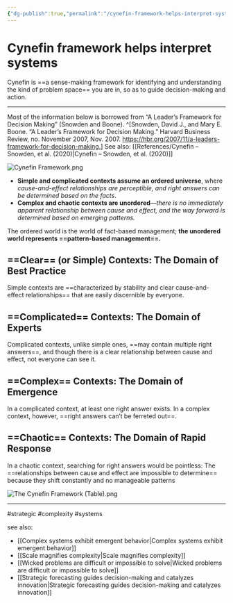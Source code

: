 ```yaml
---
{"dg-publish":true,"permalink":"/cynefin-framework-helps-interpret-systems/"}
---
```



# Cynefin framework helps interpret systems

Cynefin is ==a sense-making framework for identifying and understanding the kind of problem space== you are in, so as to guide decision-making and action.

---

Most of the information below is borrowed from “A Leader’s Framework for Decision Making” (Snowden and Boone). ^[Snowden, David J., and Mary E. Boone. “A Leader’s Framework for Decision Making.” Harvard Business Review, no. November 2007, Nov. 2007. https://hbr.org/2007/11/a-leaders-framework-for-decision-making.] See also: [[References/Cynefin – Snowden, et al. (2020)\|Cynefin – Snowden, et al. (2020)]]


![Cynefin Framework.png](/img/user/Attachments/Cynefin%20Framework.png)


- **Simple and complicated contexts assume an ordered universe**, where *cause-and-effect relationships are perceptible, and right answers can be determined based on the facts*. 
- **Complex and chaotic contexts are unordered**—*there is no immediately apparent relationship between cause and effect, and the way forward is determined based on emerging patterns.* 

The ordered world is the world of fact-based management; **the unordered world represents ==pattern-based management==.**

## ==Clear== (or Simple) Contexts: The Domain of Best Practice

Simple contexts are ==characterized by stability and clear cause-and-effect relationships== that are easily discernible by everyone.

## ==Complicated== Contexts: The Domain of Experts

Complicated contexts, unlike simple ones, ==may contain multiple right answers==, and though there is a clear relationship between cause and effect, not everyone can see it.

## ==Complex== Contexts: The Domain of Emergence

In a complicated context, at least one right answer exists. In a complex context, however, ==right answers can’t be ferreted out==.

## ==Chaotic== Contexts: The Domain of Rapid Response

In a chaotic context, searching for right answers would be pointless: The ==relationships between cause and effect are impossible to determine== because they shift constantly and no manageable patterns 

![The Cynefin Framework (Table).png](/img/user/Attachments/The%20Cynefin%20Framework%20(Table).png)

---
#strategic #complexity #systems 

see also:
- [[Complex systems exhibit emergent behavior\|Complex systems exhibit emergent behavior]]
- [[Scale magnifies complexity\|Scale magnifies complexity]]
- [[Wicked problems are difficult or impossible to solve\|Wicked problems are difficult or impossible to solve]]
- [[Strategic forecasting guides decision-making and catalyzes innovation\|Strategic forecasting guides decision-making and catalyzes innovation]]


